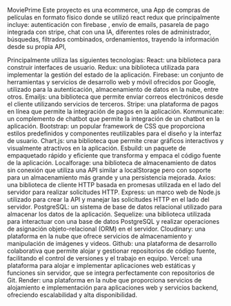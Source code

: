 MoviePrime
Este proyecto es una ecommerce, una App de compras de películas en formato físico donde se utilizó react redux que principalmente incluye: autenticación con firebase , envío de emails, pasarela de pago integrada con stripe, chat con una IA, diferentes roles de administrador, búsquedas, filtrados combinados, ordenamientos, trayendo la información desde su propia API,

Principalmente utiliza las siguientes tecnologias: React: una biblioteca para construir interfaces de usuario. Redux: una biblioteca utilizada para implementar la gestión del estado de la aplicación. Firebase: un conjunto de herramientas y servicios de desarrollo web y móvil ofrecidos por Google, utilizado para la autenticación, almacenamiento de datos en la nube, entre otros. Emailjs: una biblioteca que permite enviar correos electrónicos desde el cliente utilizando servicios de terceros. Stripe: una plataforma de pagos en línea que permite la integración de pagos en la aplicación. Kommunicate: un complemento de chatbot que permite la integración de un chatbot en la aplicación. Bootstrap: un popular framework de CSS que proporciona estilos predefinidos y componentes reutilizables para el diseño y la interfaz de usuario. Chart.js: una biblioteca que permite crear gráficos interactivos y visualmente atractivos en la aplicación. Esbuild: un paquete de empaquetado rápido y eficiente que transforma y empaca el código fuente de la aplicación. Localforage: una biblioteca de almacenamiento de datos sin conexión que utiliza una API similar a localStorage pero con soporte para un almacenamiento más grande y una persistencia mejorada. Axios: una biblioteca de cliente HTTP basada en promesas utilizada en el lado del servidor para realizar solicitudes HTTP. Express: un marco web de Node.js utilizado para crear la API y manejar las solicitudes HTTP en el lado del servidor. PostgreSQL: un sistema de base de datos relacional utilizado para almacenar los datos de la aplicación. Sequelize: una biblioteca utilizada para interactuar con una base de datos PostgreSQL y realizar operaciones de asignación objeto-relacional (ORM) en el servidor. Cloudinary: una plataforma en la nube que ofrece servicios de almacenamiento y manipulación de imágenes y videos. Github: una plataforma de desarrollo colaborativa que permite alojar y gestionar repositorios de código fuente, facilitando el control de versiones y el trabajo en equipo. Vercel: una plataforma para alojar e implementar aplicaciones web estáticas y funciones sin servidor, que se integra perfectamente con repositorios de Git. Render: una plataforma en la nube que proporciona servicios de alojamiento e implementación para aplicaciones web y servicios backend, ofreciendo escalabilidad y alta disponibilidad.
